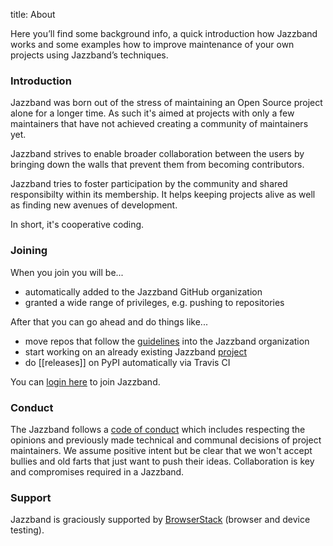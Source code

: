 title: About

Here you’ll find some background info, a quick introduction how
Jazzband works and some examples how to improve maintenance of
your own projects using Jazzband’s techniques.

### Introduction

Jazzband was born out of the stress of maintaining an Open Source project
alone for a longer time. As such it's aimed at projects with only a
few maintainers that have not achieved creating a community of maintainers
yet.

Jazzband strives to enable broader collaboration between the users by
bringing down the walls that prevent them from becoming contributors.

Jazzband tries to foster participation by the community and shared
responsibilty within its membership. It helps keeping projects alive as
well as finding new avenues of development.

In short, it's cooperative coding.

### Joining

When you join you will be...

- automatically added to the Jazzband GitHub organization
- granted a wide range of privileges, e.g. pushing to repositories

After that you can go ahead and do things like...

- move repos that follow the [guidelines](/about/guidelines) into the Jazzband organization
- start working on an already existing Jazzband [project](/projects)
- do [[releases]] on PyPI automatically via Travis CI

You can [login here](/account/login) to join Jazzband.

### Conduct

The Jazzband follows a [code of conduct](/about/conduct) which includes
respecting the opinions and previously made technical and communal decisions
of project maintainers. We assume positive intent but be clear that we won't
accept bullies and old farts that just want to push their ideas. Collaboration
is key and compromises required in a Jazzband.

### Support

Jazzband is graciously supported by
[BrowserStack](https://www.browserstack.com) (browser and device testing).
